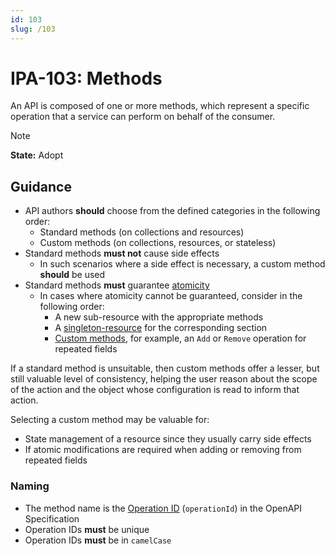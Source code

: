```yaml
---
id: 103
slug: /103
---
```


# IPA-103: Methods

An API is composed of one or more methods, which represent a specific operation
that a service can perform on behalf of the consumer.

> [!NOTE]  
> **State:** Adopt

## Guidance

- API authors **should** choose from the defined categories in the following
  order:
  - Standard methods (on collections and resources)
  - Custom methods (on collections, resources, or stateless)
- Standard methods **must not** cause side effects
  - In such scenarios where a side effect is necessary, a custom method
    **should** be used
- Standard methods **must** guarantee
  [atomicity](<https://en.wikipedia.org/wiki/Atomicity_(database_systems)>)
  - In cases where atomicity cannot be guaranteed, consider in the following
    order:
    - A new sub-resource with the appropriate methods
    - A [singleton-resource](0113.md) for the corresponding section
    - [Custom methods](0109.md), for example, an `Add` or `Remove` operation for
      repeated fields

If a standard method is unsuitable, then custom methods offer a lesser, but
still valuable level of consistency, helping the user reason about the scope of
the action and the object whose configuration is read to inform that action.

Selecting a custom method may be valuable for:

- State management of a resource since they usually carry side effects
- If atomic modifications are required when adding or removing from repeated
  fields

### Naming

- The method name is the
  [Operation ID](https://swagger.io/docs/specification/v3_0/paths-and-operations/#operationid)
  (`operationId`) in the OpenAPI Specification
- Operation IDs **must** be unique
- Operation IDs **must** be in `camelCase`
